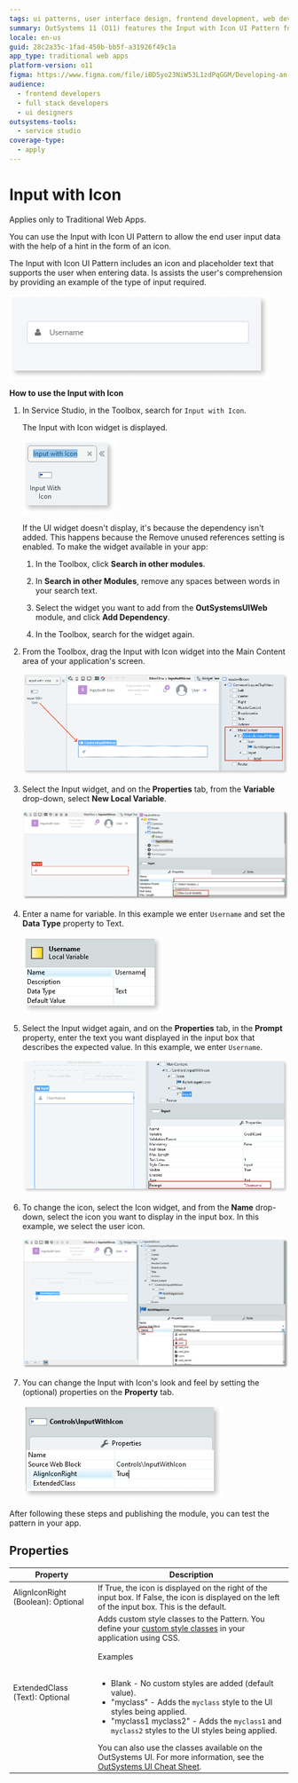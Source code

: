 ```yaml
---
tags: ui patterns, user interface design, frontend development, web development, outsystems
summary: OutSystems 11 (O11) features the Input with Icon UI Pattern for enhanced data entry in Traditional Web Apps.
locale: en-us
guid: 28c2a35c-1fad-450b-bb5f-a31926f49c1a
app_type: traditional web apps
platform-version: o11
figma: https://www.figma.com/file/iBD5yo23NiW53L1zdPqGGM/Developing-an-Application?type=design&node-id=234%3A2&mode=design&t=KpVEJMvnBwiukqql-1
audience:
  - frontend developers
  - full stack developers
  - ui designers
outsystems-tools:
  - service studio
coverage-type:
  - apply
---
```


# Input with Icon

<div class="info" markdown="1">

Applies only to Traditional Web Apps.

</div>

You can use the Input with Icon UI Pattern to allow the end user input data with the help of a hint in the form of an icon.

The Input with Icon UI Pattern includes an icon and placeholder text that supports the user when entering data. Is assists the user's comprehension by providing an example of the type of input required.  

![Screenshot showing an example of the Input with Icon UI Pattern in a Traditional Web App](images/inputwithicon-8-ss.png "Input with Icon UI Pattern Example")

**How to use the Input with Icon**

1. In Service Studio, in the Toolbox, search for `Input with Icon`.

    The Input with Icon widget is displayed.

    ![Image of the Input with Icon widget found in the Service Studio Toolbox](images/inputwithicon-1-ss.png "Input with Icon Widget in Service Studio")

    If the UI widget doesn't display, it's because the dependency isn't added. This happens because the Remove unused references setting is enabled. To make the widget available in your app:

    1. In the Toolbox, click **Search in other modules**.

    1. In **Search in other Modules**, remove any spaces between words in your search text.

    1. Select the widget you want to add from the **OutSystemsUIWeb** module, and click **Add Dependency**.

    1. In the Toolbox, search for the widget again.

1. From the Toolbox, drag the Input with Icon widget into the Main Content area of your application's screen.

    ![Dragging the Input with Icon widget into the Main Content area of an application screen](images/inputwithicon-2-ss.png "Dragging Input with Icon Widget")

1. Select the Input widget, and on the **Properties** tab, from the **Variable** drop-down, select **New Local Variable**.

    ![Selecting the Input widget and setting a new local variable in the Properties tab](images/inputwithicon-3-ss.png "Setting Variable for Input Widget")

1. Enter a name for variable. In this example we enter `Username` and set the **Data Type** property to Text.

    ![Entering a name for the new local variable for the Input widget, example using 'Username'](images/inputwithicon-5-ss.png "Naming the Local Variable")

1. Select the Input widget again, and on the **Properties** tab, in the **Prompt** property, enter the text you want displayed in the input box that describes the expected value. In this example, we enter `Username`.

    ![Entering text in the Prompt property of the Input widget to describe the expected value](images/inputwithicon-9-ss.png "Configuring Prompt Property")

1. To change the icon, select the Icon widget, and from the **Name** drop-down, select the icon you want to display in the input box. In this example, we select the user icon.

    ![Selecting a new icon for the Input with Icon widget from the Name drop-down](images/inputwithicon-6-ss.png "Changing the Icon in Input with Icon")

1. You can change the Input with Icon's look and feel by setting the (optional) properties on the **Property** tab.

    ![Setting optional properties on the Property tab to change the look and feel of the Input with Icon](images/inputwithicon-7-ss.png "Customizing Input with Icon Appearance")

After following these steps and publishing the module, you can test the pattern in your app.

## Properties

| Property | Description |
|---|---|
| AlignIconRight (Boolean): Optional | If True, the icon is displayed on the right of the input box. If False, the icon is displayed on the left of the input box. This is the default. |
| ExtendedClass (Text): Optional | Adds custom style classes to the Pattern. You define your [custom style classes](../../../look-feel/css.md) in your application using CSS.<br/><br/>Examples<br/><br/> <ul><li>Blank - No custom styles are added (default value).</li><li>"myclass" - Adds the ``myclass`` style to the UI styles being applied.</li><li>"myclass1 myclass2" - Adds the ``myclass1`` and ``myclass2`` styles to the UI styles being applied.</li></ul>You can also use the classes available on the OutSystems UI. For more information, see the [OutSystems UI Cheat Sheet](https://outsystemsui.outsystems.com/OutSystemsUIWebsite/CheatSheet). |

